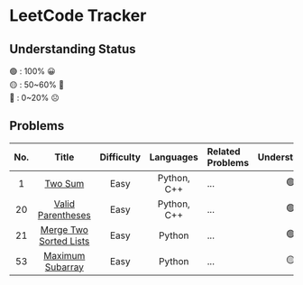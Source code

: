 # LeetCode Tracker

## Understanding Status
🟢 : 100% 😀 <br>
🟡 : 50\~60% 🤨 <br>
🔴 : 0\~20% ☹️ <br>

## Problems

| No. | Title | Difficulty | Languages | Related Problems | Understanding |
| :---: | :----------------: | :----------: | :---------: | :------ | :------: |
| 1 | [Two Sum](https://leetcode.com/problems/two-sum/) | Easy | Python, C++  | ... | 🟢 |
| 20 | [Valid Parentheses](https://leetcode.com/problems/valid-parentheses/) | Easy | Python, C++ | ... | 🟢 |
| 21 | [Merge Two Sorted Lists](https://leetcode.com/problems/merge-two-sorted-lists/) | Easy | Python | ... | 🟢 |
|53 | [Maximum Subarray](https://leetcode.com/problems/maximum-subarray/) | Easy | Python | ... |  🟡 |
